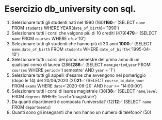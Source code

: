 # Esercizio db_university con sql.

1. Selezionare tutti gli studenti nati nel 1990 (160)**160**✅
(SELECT `name`
FROM `students`
WHERE YEAR(`date_of_birth`)='1990')
2. Selezionare tutti i corsi che valgono più di 10 crediti (479)**479**✅
(SELECT `name`
FROM `courses`
WHERE `cfu`>'10')
3. Selezionare tutti gli studenti che hanno più di 30 anni **1000**✅
(SELECT `name`,`date_of_birth`
FROM `students`
WHERE `date_of_birth`<'1995-04-10')
4. Selezionare tutti i corsi del primo semestre del primo anno di un qualsiasi corso di laurea (286)**286**✅
(SELECT `name`,`period`,`year`
FROM `courses`
WHERE `period`='I semestre'
AND `year` = '1')
5. Selezionare tutti gli appelli d'esame che avvengono nel pomeriggio (dopo le 14) del 20/06/2020 (21)**21**✅
(SELECT `course_id`,`date`,`hour`
FROM `exams`
WHERE `date`='2020-06-20'
AND `hour` >= '14:00:00')
6. Selezionare tutti i corsi di laurea magistrale (38)**38**✅
(SELECT `name`,`level`
FROM `degrees`
WHERE `level`='magistrale')
7. Da quanti dipartimenti è composta l'università? (12)**12**✅
(SELECT `name`
FROM `departments`)
8. Quanti sono gli insegnanti che non hanno un numero di telefono? (50)